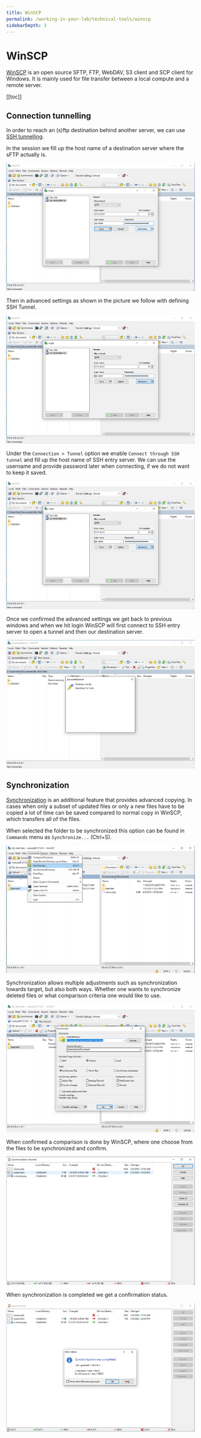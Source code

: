 ```yaml
---
title: WinSCP
permalink: /working-in-your-lab/technical-tools/winscp
sidebarDepth: 3
---
```


# WinSCP

[WinSCP](https://winscp.net/) is an open source SFTP, FTP, WebDAV, S3 client and SCP client for Windows. It is mainly used for file transfer between a local compute and a remote server.

[[toc]]

## Connection tunnelling

In order to reach an (s)ftp destination behind another server, we can use [SSH tunnelling](https://winscp.net/eng/docs/tunneling).

In the session we fill up the host name of a destination server where the sFTP actually is.

![SSH Tunnel - Step 1](./images/tunnel_1.png "SSH Tunnel - Step 1")

Then in advanced settings as shown in the picture we follow with defining SSH Tunnel.

![SSH Tunnel - Step 2](./images/tunnel_2.png "SSH Tunnel - Step 2")

Under the `Connection > Tunnel` option we enable `Connect through SSH tunnel` and fill up the host name of SSH entry server. We can use the username and provide password later when connecting, if we do not want to keep it saved.

![SSH Tunnel - Step 3](./images/tunnel_2.png "SSH Tunnel - Step 3")

Once we confirmed the advanced settings we get back to previous windows and when we hit login WinSCP will first connect to SSH entry server to open a tunnel and then our destination server.

![SSH Tunnel - Step 4](./images/tunnel_4.png "SSH Tunnel - Step 4")

## Synchronization

[Synchronization](https://winscp.net/eng/docs/task_synchronize) is an additional feature that provides advanced copying. In cases when only a subset of updated files or only a new files have to be copied a lot of time can be saved compared to normal copy in WinSCP, which transfers all of the files.

When selected the folder to be synchronized this option can be found in `Commands` menu as `Synchronize...` (Ctrl+S).

![Synchronization - Step 1](./images/sync_1.png "Synchronization - Step 1")

Synchronization allows multiple adjustments such as synchronization towards target, but also both ways. Whether one wants to synchronize deleted files or what comparison criteria one would like to use.

![Synchronization - Step 2](./images/sync_2.png "Synchronization - Step 2")

When confirmed a comparison is done by WinSCP, where one choose from the files to be synchronized and confirm.

![Synchronization - Step 3](./images/sync_3.png "Synchronization - Step 3")

When synchronization is completed we get a confirmation status.

![Synchronization - Step 4](./images/sync_4.png "Synchronization - Step 4")
